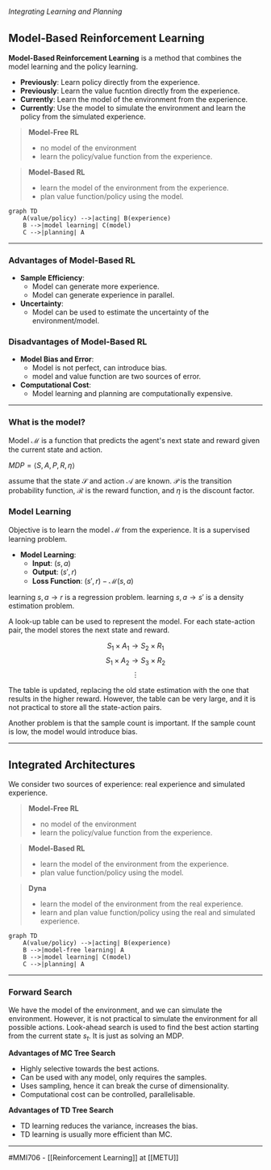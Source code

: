 ###### Integrating Learning and Planning ######

## Model-Based Reinforcement Learning ##
**Model-Based Reinforcement Learning** is a method that combines the model learning and the policy learning.


- **Previously**: Learn policy directly from the experience.
- **Previously**: Learn the value fucntion directly from the experience.
- **Currently**: Learn the model of the environment from the experience.
- **Currently**: Use the model to simulate the environment and learn the policy from the simulated experience.

> **Model-Free RL**
> - no model of the environment
> -  learn the policy/value function from the experience. 

>
> **Model-Based RL**
> - learn the model of the environment from the experience.
> - plan value function/policy using the model.

```mermaid
graph TD
    A(value/policy) -->|acting| B(experience)
    B -->|model learning| C(model)
    C -->|planning| A
```

------

### **Advantages of Model-Based RL** ###
- **Sample Efficiency**: 
    - Model can generate more experience.
    - Model can generate experience in parallel.
- **Uncertainty**: 
    - Model can be used to estimate the uncertainty of the environment/model.



### **Disadvantages of Model-Based RL** ###
- **Model Bias and Error**:
    - Model is not perfect, can introduce bias.
    - model and value function are two sources of error.
- **Computational Cost**:
    - Model learning and planning are computationally expensive.

----

### **What is the model?** ###
Model $\mathcal{M}$ is a function that predicts the agent's next state and reward given the current state and action. 

$MDP = \langle S, A, P, R, \eta \rangle$

assume that the state $\mathcal{S}$ and action $\mathcal{A}$ are known. $\mathcal{P}$ is the transition probability function, $\mathcal{R}$ is the reward function, and $\eta$ is the discount factor.

### **Model Learning** ###
Objective is to learn the model $\mathcal{M}$ from the experience. It is a supervised learning problem.

- **Model Learning**: 
    - **Input**: $(s, a)$
    - **Output**: $(s', r)$
    - **Loss Function**: $(s', r) - \mathcal{M}(s, a)$

learning $s,a \rightarrow r$ is a regression problem.
learning $s,a \rightarrow s'$ is a density estimation problem. 

A look-up table can be used to represent the model. For each state-action pair, the model stores the next state and reward.

$$S_1 \times A_1 \rightarrow S_2 \times R_1$$
$$S_1 \times A_2 \rightarrow S_3 \times R_2$$
$$ \vdots $$

The table is updated, replacing the old state estimation with the one that results in the higher reward. However, the table can be very large, and it is not practical to store all the state-action pairs.

Another problem is that the sample count is important. If the sample count is low, the model would introduce bias.

------

## Integrated Architectures ##

We consider two sources of experience: real experience and simulated experience.

> **Model-Free RL**
> - no model of the environment
> -  learn the policy/value function from the experience. 

>
> **Model-Based RL**
> - learn the model of the environment from the experience.
> - plan value function/policy using the model.

> **Dyna**
> - learn the model of the environment from the real experience.
> - learn and plan value function/policy using the real and simulated experience.

```mermaid
graph TD
    A(value/policy) -->|acting| B(experience)
    B -->|model-free learning| A
    B -->|model learning| C(model)
    C -->|planning| A
```

-----

### Forward Search ###
We have the model of the environment, and we can simulate the environment. However, it is not practical to simulate the environment for all possible actions. Look-ahead search is used to find the best action starting from the current state $s_t$. It is just as solving an MDP.

**Advantages of MC Tree Search**
- Highly selective towards the best actions.
- Can be used with any model, only requires the samples.
- Uses sampling, hence it can break the curse of dimensionality.
- Computational cost can be controlled, parallelisable.

**Advantages of TD Tree Search**
- TD learning reduces the variance, increases the bias.
- TD learning is usually more efficient than MC.















-----
#MMI706 - [[Reinforcement Learning]] at [[METU]]